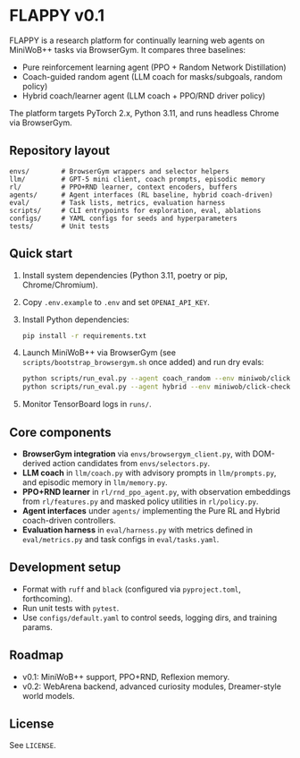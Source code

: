 FLAPPY v0.1
============

FLAPPY is a research platform for continually learning web agents on MiniWoB++ tasks via BrowserGym. It compares three baselines:

* Pure reinforcement learning agent (PPO + Random Network Distillation)
* Coach-guided random agent (LLM coach for masks/subgoals, random policy)
* Hybrid coach/learner agent (LLM coach + PPO/RND driver policy)

The platform targets PyTorch 2.x, Python 3.11, and runs headless Chrome via BrowserGym.

Repository layout
-----------------

```
envs/        # BrowserGym wrappers and selector helpers
llm/         # GPT-5 mini client, coach prompts, episodic memory
rl/          # PPO+RND learner, context encoders, buffers
agents/      # Agent interfaces (RL baseline, hybrid coach-driven)
eval/        # Task lists, metrics, evaluation harness
scripts/     # CLI entrypoints for exploration, eval, ablations
configs/     # YAML configs for seeds and hyperparameters
tests/       # Unit tests
```

Quick start
-----------

1. Install system dependencies (Python 3.11, poetry or pip, Chrome/Chromium).
2. Copy `.env.example` to `.env` and set `OPENAI_API_KEY`.
3. Install Python dependencies:

   ```bash
   pip install -r requirements.txt
   ```

4. Launch MiniWoB++ via BrowserGym (see `scripts/bootstrap_browsergym.sh` once added) and run dry evals:

   ```bash
   python scripts/run_eval.py --agent coach_random --env miniwob/click-checkboxes
   python scripts/run_eval.py --agent hybrid --env miniwob/click-checkboxes
   ```

5. Monitor TensorBoard logs in `runs/`.

Core components
---------------

* **BrowserGym integration** via `envs/browsergym_client.py`, with DOM-derived action candidates from `envs/selectors.py`.
* **LLM coach** in `llm/coach.py` with advisory prompts in `llm/prompts.py`, and episodic memory in `llm/memory.py`.
* **PPO+RND learner** in `rl/rnd_ppo_agent.py`, with observation embeddings from `rl/features.py` and masked policy utilities in `rl/policy.py`.
* **Agent interfaces** under `agents/` implementing the Pure RL and Hybrid coach-driven controllers.
* **Evaluation harness** in `eval/harness.py` with metrics defined in `eval/metrics.py` and task configs in `eval/tasks.yaml`.

Development setup
-----------------

* Format with `ruff` and `black` (configured via `pyproject.toml`, forthcoming).
* Run unit tests with `pytest`.
* Use `configs/default.yaml` to control seeds, logging dirs, and training params.

Roadmap
-------

* v0.1: MiniWoB++ support, PPO+RND, Reflexion memory.
* v0.2: WebArena backend, advanced curiosity modules, Dreamer-style world models.

License
-------

See `LICENSE`.
